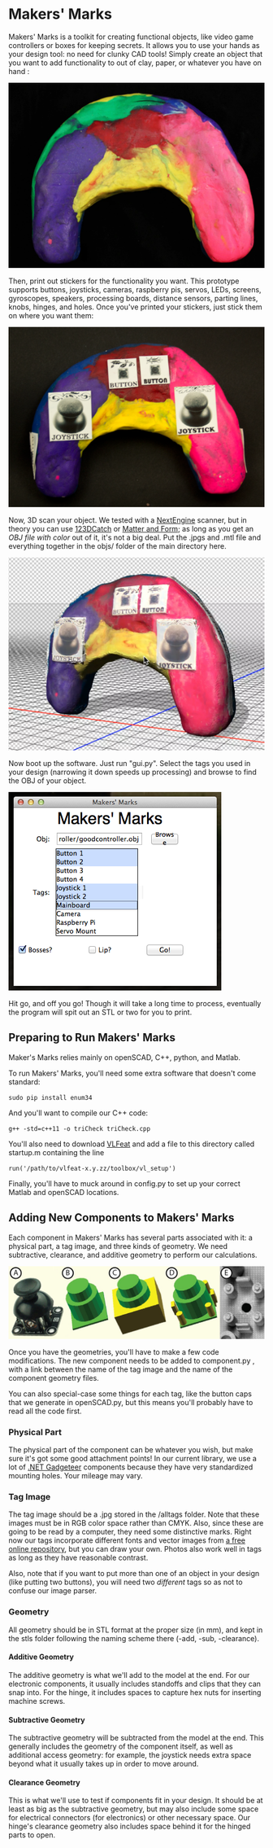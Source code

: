 Makers' Marks
=============
Makers' Marks is a toolkit for creating functional objects, like video game
controllers or boxes for keeping secrets. It allows you to use your hands
as your design tool: no need for clunky CAD tools! Simply create an object
that you want to add functionality to out of clay, paper, or whatever you
have on hand :

![sculpted object](imgs/blank.png "Sculpted clay game controller")

Then, print out stickers for the functionality you want. This prototype
supports buttons, joysticks, cameras, raspberry pis, servos, LEDs, screens,
gyroscopes, speakers, processing boards, distance sensors, parting lines,
knobs, hinges, and holes. Once you've printed your stickers, just stick
them on where you want them:

![annotated object](imgs/annotated.png "Annotated clay game controller")

Now, 3D scan your object. We tested with a
[NextEngine](www.nextengine.com/ "NextEngine 3D Scanner")
scanner, but in theory you can use
[123DCatch](www.123dapp.com/catch "123D Catch by Autodesk") or
[Matter and Form](https://matterandform.net/scanner "Matter and Form Scanner");
as long as you get an *OBJ file with color* out of it, it's not a big
deal. Put the .jpgs and .mtl file and everything together in the
objs/ folder of the main directory here.

![scanned object](imgs/obj.png "Digitized clay game controller")

Now boot up the software. Just run "gui.py". Select the tags you used in
your design (narrowing it down speeds up processing) and browse to find the OBJ
of your object.

![interface](imgs/interface.png "GUI interface of Makers' Marks")

Hit go, and off you go! Though it will take a long time to process, eventually
the program will spit out an STL or two for you to print.

Preparing to Run Makers' Marks
------------------------------
Maker's Marks relies mainly on openSCAD, C++, python, and Matlab.

To run Makers' Marks, you'll need some extra software that doesn't come
standard:

    sudo pip install enum34

And you'll want to compile our C++ code:

    g++ -std=c++11 -o triCheck triCheck.cpp

You'll also need to download [VLFeat](http://vlfeat.org/install-matlab.html "VLFeat for Matlab")
and add a file to this directory called startup.m containing the line

    run('/path/to/vlfeat-x.y.zz/toolbox/vl_setup')

Finally, you'll have to muck around in config.py to set up your correct Matlab
and openSCAD locations.

Adding New Components to Makers' Marks
--------------------------------------

Each component in Makers' Marks has several parts associated with it: a physical
part, a tag image, and three kinds of geometry. We need subtractive, clearance,
and additive geometry to perform our calculations.

![joystick geometry](imgs/joystick-geom.jpg "additive, subtractive, and clearance geometry for joystick")

Once you have the geometries, you'll have to make a few code modifications. The
new component needs to be added to component.py , with a link between the name
of the tag image and the name of the component geometry files.

You can also special-case some things for each tag, like the button caps that
we generate in openSCAD.py, but this means you'll probably have to read all
the code first.

### Physical Part

The physical part of the component can be whatever you wish, but make sure it's
got some good attachment points! In our current library, we use a lot of
[.NET Gadgeteer](http://www.netmf.com/gadgeteer/) components because they have
very standardized mounting holes. Your mileage may vary.

### Tag Image

The tag image should be a .jpg stored in the /alltags folder. Note that these
images must be in RGB color space rather than CMYK. Also, since these are going
to be read by a computer, they need some distinctive marks. Right now our
tags incorporate different fonts and vector images from
[a free online repository](http://www.vectorian.net/free-vintage-vectors.html),
but you can draw your own. Photos also work well in tags as long as they have
reasonable contrast.

Also, note that if you want to put more than one of an object in your design
(like putting two buttons), you will need two *different* tags so as not
to confuse our image parser.

### Geometry

All geometry should be in STL format at the proper size (in mm), and kept
in the stls folder following the naming scheme there (-add, -sub, -clearance).

#### Additive Geometry

The additive geometry is what we'll add to the model at the end. For our
electronic components, it usually includes standoffs and clips that they
can snap into. For the hinge, it includes spaces to capture hex nuts for
inserting machine screws.

#### Subtractive Geometry

The subtractive geometry will be subtracted from the model at the end.
This generally includes the geometry of the component itself, as well
as additional access geometry: for example, the joystick needs extra 
space beyond what it usually takes up in order to move around.

#### Clearance Geometry

This is what we'll use to test if components fit in your design. It
should be at least as big as the subtractive geometry, but may also
include some space for electrical connectors (for electronics) or
other necessary space. Our hinge's clearance geometry also includes
space behind it for the hinged parts to open.
